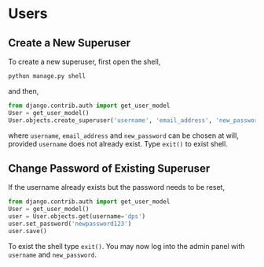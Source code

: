# Users

## Create a New Superuser
To create a new superuser, first open the shell,
```bash
python manage.py shell
```
and then,
```python
from django.contrib.auth import get_user_model
User = get_user_model()
User.objects.create_superuser('username', 'email_address', 'new_password')
```
where `username`, `email_address` and `new_password` can be chosen at will, provided `username` does not already exist. Type `exit()` to exist shell.

## Change Password of Existing Superuser
If the username already exists but the password needs to be reset,
```python
from django.contrib.auth import get_user_model
User = get_user_model()
user = User.objects.get(username='dps')
user.set_password('newpassword123')
user.save()
```
To exist the shell type `exit()`. You may now log into the admin panel with `username` and `new_password`.
